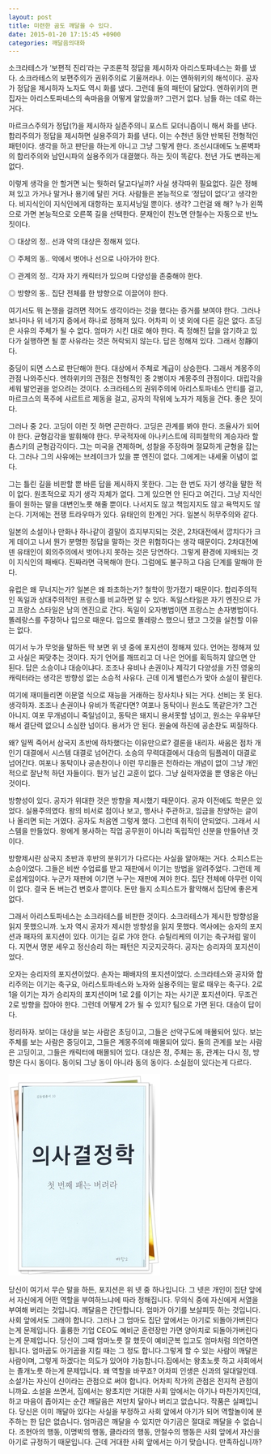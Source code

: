 ```yaml
---
layout: post
title: 미련한 곰도 깨달을 수 있다.
date: 2015-01-20 17:15:45 +0900
categories: 깨달음의대화
---
```

소크라테스가 ‘보편적 진리’라는 구조론적 정답을 제시하자 아리스토파네스는 화를 냈다. 소크라테스의 보편주의가 권위주의로 기울꺼라나. 이는 엔하위키의 해석이다. 공자가 정답을 제시하자 노자도 역시 화를 냈다. 그런데 둘의 패턴이 닮았다. 엔하위키의 편집자는 아리스토파네스의 속마음을 어떻게 알았을까? 그런거 없다. 남들 하는 데로 하는 거다. 

  


마르크스주의가 정답(?)을 제시하자 실존주의니 포스트 모더니즘이니 해서 화를 낸다. 합리주의가 정답을 제시하면 실용주의가 화를 낸다. 이는 수천년 동안 반복된 전형적인 패턴이다. 생각을 하고 판단을 하는게 아니고 그냥 그렇게 한다. 조선시대에도 노론벽파의 합리주의와 남인시파의 실용주의가 대결했다. 하는 짓이 똑같다. 천년 가도 변하는게 없다. 

  


이렇게 생각을 안 할거면 뇌는 뭣하러 달고다닐까? 사실 생각따위 필요없다. 길은 정해져 있고 가거나 말거나 용기에 달린 거다. 사람들은 본능적으로 ‘정답이 없다’고 생각한다. 비지식인이 지식인에게 대항하는 포지셔닝일 뿐이다. 생각? 그런걸 왜 해? 누가 왼쪽으로 가면 본능적으로 오른쪽 길을 선택한다. 문재인이 친노면 안철수는 자동으로 반노짓이다. 

  


◎ 대상의 정.. 선과 악의 대상은 정해져 있다.  
      
◎ 주체의 동.. 악에서 벗어나 선으로 나아가야 한다.   
      
◎ 관계의 정.. 각자 자기 캐릭터가 있으며 다양성을 존중해야 한다.   
      
◎ 방향의 동.. 집단 전체를 한 방향으로 이끌어야 한다. 

  


여기서도 뭐 논쟁을 걸려면 적어도 생각이라는 것을 했다는 증거를 보여야 한다. 그러나 보나마나 위 네가지 중에서 하나로 정해져 있다. 어차피 이 넷 외에 다른 길은 없다. 초딩은 사유의 주체가 될 수 없다. 엄마가 시킨 대로 해야 한다. 즉 정해진 답을 암기하고 있다가 실행하면 될 뿐 사유라는 것은 허락되지 않는다. 답은 정해져 있다. 그래서 정靜이다. 

  


중딩이 되면 스스로 판단해야 한다. 대상에서 주체로 계급이 상승한다. 그래서 계몽주의 관점 나와주신다. 엔하위키의 관점은 전형적인 중 2병이자 계몽주의 관점이다. 대립각을 세워 발언권을 얻으려는 것이다. 소크라테스의 권위주의에 아리스토파네스 안티를 걸고, 마르크스의 폭주에 샤르트르 제동을 걸고, 공자의 작위에 노자가 제동을 건다. 좋은 짓이다. 

  


그러나 중 2다. 고딩이 이런 짓 하면 곤란하다. 고딩은 관계를 봐야 한다. 조율사가 되어야 한다. 균형감각을 발휘해야 한다. 무국적자에 아나키스트에 히피철학의 계승자라 할 촘스키의 균형감각이다. 그는 미국을 견제하며, 성찰을 주장하며 절묘하게 균형을 잡는다. 그러나 그의 사유에는 브레이크가 있을 뿐 엔진이 없다. 그에게는 내세울 이념이 없다. 

  


그는 틀린 길을 비판할 뿐 바른 답을 제시하지 못한다. 그는 한 번도 자기 생각을 말한 적이 없다. 원초적으로 자기 생각 자체가 없다. 그게 있으면 안 된다고 여긴다. 그냥 지식인들이 원하는 말을 대변인노릇 해줄 뿐이다. 나서지도 않고 책임지지도 않고 욕먹지도 않는다. 기저에는 전쟁 트라우마가 있다. 유태인의 한계인 거다. 일본식 허무주의와 같다. 

  


일본의 소설이나 만화나 하나같이 결말이 흐지부지되는 것은, 2차대전에서 깝치다가 크게 데이고 나서 뭔가 분명한 정답을 말하는 것은 위험하다는 생각 때문이다. 2차대전에 덴 유태인이 회의주의에서 벗어나지 못하는 것은 당연하다. 그렇게 환경에 지배되는 것이 지식인의 패배다. 진짜라면 극복해야 한다. 그럼에도 불구하고 다음 단계를 말해야 한다. 

  


유럽은 왜 무너지는가? 일본은 왜 좌초하는가? 철학이 망가졌기 때문이다. 합리주의적인 독일과 상대주의적인 프랑스를 비교하면 알 수 있다. 독일스타일은 자기 엔진으로 가고 프랑스 스타일은 남의 엔진으로 간다. 독일이 오자병법이면 프랑스는 손자병법이다. 똘레랑스를 주장하나 입으로 때운다. 입으로 똘레랑스 했으니 됐고 그것을 실천할 이유는 없다. 

  


여기서 누가 무엇을 말하든 딱 보면 위 넷 중에 포지션이 정해져 있다. 언어는 정해져 있고 사실은 짜맞추는 것이다. 자기 언어를 깨뜨리고 더 나은 언어를 획득하지 않으면 안 된다. 답은 소승이냐 대승이냐다. 조조나 유비나 손권이나 제각기 다양성을 가진 영웅의 캐릭터라는 생각은 방향성 없는 소승적 사유다. 근데 이게 밸런스가 맞아 소설이 팔린다. 

  


여기에 재미들리면 이문열 식으로 재능을 거래하는 장사치나 되는 거다. 선비는 못 된다. 생각하자. 조조나 손권이나 유비가 똑같다면? 여포나 동탁이나 원소도 똑같은가? 그건 아니지. 여포 무개념이니 죽일넘이고, 동탁은 돼지니 용서못할 넘이고, 원소는 우유부단해서 결단력 없으니 소심한 넘이다. 용서가 안 된다. 원술에 하진에 공손찬도 찌질하다. 

  


왜? 일찍 죽어서 삼국지 초반에 하차했다는 이유만으로? 결론을 내리자. 싸움은 점차 개인기 대결에서 시스템 대결로 넘어간다. 소승의 무력대결에서 대승의 팀플레이 대결로 넘어간다. 여포나 동탁이나 공손찬이나 이런 무리들은 천하라는 개념이 없이 그냥 개인적으로 잘난척 하던 자들이다. 뭔가 남긴 교훈이 없다. 그냥 실력자였을 뿐 영웅은 아닌 것이다. 

  


방향성이 있다. 공자가 위대한 것은 방향을 제시했기 때문이다. 공자 이전에도 학문은 있었다. 실용주의였다. 왕의 비서로 점이나 보고, 행사나 주관하고, 임금을 찬양하는 글이나 올리면 되는 거였다. 공자도 처음엔 그렇게 했다. 그런데 취직이 안되었다. 그래서 시스템을 만들었다. 왕에게 봉사하는 직업 공무원이 아니라 독립적인 신분을 만들어낸 것이다. 

  


방향제시란 삼국지 초반과 후반의 분위기가 다르다는 사실을 알아채는 거다. 소피스트는 소승이었다. 그들은 비싼 수업료를 받고 재판에서 이기는 방법을 알려주었다. 그런데 제로섬게임이다. 누군가 재판에 이기면 누구는 재판에 져야 한다. 집단 전체에 아무런 이익이 없다. 결국 돈 버는건 변호사 뿐이다. 돈만 들지 소피스트가 활약해서 집단에 좋은게 없다. 

  


그래서 아리스토파네스는 소크라테스를 비판한 것이다. 소크라테스가 제시한 방향성을 읽지 못했으니까. 노자 역시 공자가 제시한 방향성을 읽지 못했다. 역사에는 승자의 포지션과 패자의 포지션이 있다. 이기는 길로 가야 한다. 슈틸리케의 이기는 축구처럼 말이다. 지면서 명분 세우고 정신승리 하는 패턴은 지긋지긋하다. 공자는 승리자의 포지션이었다. 

  


오자는 승리자의 포지션이었다. 손자는 패배자의 포지션이었다. 소크라테스와 공자와 합리주의는 이기는 축구요, 아리스토파네스와 노자와 실용주의는 말로 때우는 축구다. 2로 1을 이기는 자가 승리자의 포지션이며 1로 2를 이기는 자는 사기꾼 포지션이다. 무조건 2로 방향을 잡아야 한다. 그런데 어떻게 2가 될 수 있지? 팀으로 가면 된다. 대승이 답이다. 

  


정리하자. 보이는 대상을 보는 사람은 초딩이고, 그들은 선악구도에 매몰되어 있다. 보는 주체를 보는 사람은 중딩이고, 그들은 계몽주의에 매몰되어 있다. 둘의 관계를 보는 사람은 고딩이고, 그들은 캐릭터에 매몰되어 있다. 대상은 정, 주체는 동, 관계는 다시 정, 방향은 다시 동이다. 동이되 그냥 동이 아니라 동의 동이다. 소실점이 있다는게 다르다. 

  



 
    

    
<img src="files/attach/images/198/699/558/111.JPG" alt="111.JPG" width="300" height="397" /> 

  


당신이 여기서 무슨 말을 하든, 포지션은 위 넷 중 하나입니다. 그 넷은 개인이 집단 앞에서 자신에게 어떤 역할을 부여하느냐에 따라 정해집니다. 무의식 중에 자신에게 서열을 부여해 버리는 것입니다. 깨달음은 간단합니다. 엄마가 아기를 보살피듯 하는 것입니다. 사회 앞에서도 그래야 합니다. 그러나 그 엄마도 집단 앞에서는 아기로 되돌아가버린다는게 문제입니다. 훌륭한 기업 CEO도 예비군 훈련장만 가면 양아치로 되돌아가버린다는게 문제입니다. 당신이 그때 엄마노릇 잘 했듯이 예비군복 입고도 엄마처럼 의연하면 됩니다. 엄마곰도 아기곰을 지킬 때는 그 정도 합니다.그렇게 할 수 있는 사람이 깨달은 사람이며, 그렇게 하겠다는 의도가 있어야 가능합니다.집에서는 왕초노릇 하고 사회에서는 졸개노릇 하는게 문제입니다. 왜 역할을 바꾸죠? 어차피 인생은 신과의 일대일인데. 소설가는 자신이 신이라는 관점으로 써야 합니다. 어차피 작가의 관점은 전지적 관점이니까요. 소설을 쓰면서, 집에서는 왕초지만 거대한 사회 앞에서는 아기나 마찬가지인데, 하고 마음이 좁아지는 순간 깨달음은 저만치 달아나 버리고 없습니다. 작품은 실패입니다. 당신은 이미 깨달아 있다는 사실을 부정하고 사회 앞에서 아기가 되어 역할놀이에 분주하는 한 답은 없습니다. 엄마곰은 깨달을 수 있지만 아기곰은 절대로 깨달을 수 없습니다. 조현아의 행동, 이명박의 행동, 클라라의 행동, 안철수의 행동은 사회 앞에서 자신을 아기로 규정하기 때문입니다. 근데 거대한 사회 앞에서는 아기 맞습니다. 만족하십니까?